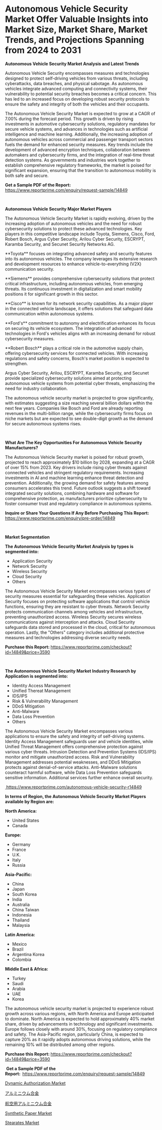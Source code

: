 <p><h1>Autonomous Vehicle Security Market Offer Valuable Insights into Market Size, Market Share, Market Trends, and Projections Spanning from 2024 to 2031</h1></p><p><strong>Autonomous Vehicle Security Market Analysis and Latest Trends</strong></p>
<p><p>Autonomous Vehicle Security encompasses measures and technologies designed to protect self-driving vehicles from various threats, including cyberattacks, data breaches, and physical sabotage. As autonomous vehicles integrate advanced computing and connectivity systems, their vulnerability to potential security breaches becomes a critical concern. This has led to an increased focus on developing robust security protocols to ensure the safety and integrity of both the vehicles and their occupants.</p><p>The Autonomous Vehicle Security Market is expected to grow at a CAGR of 7.00% during the forecast period. This growth is driven by rising investments in automotive cybersecurity solutions, regulatory mandates for secure vehicle systems, and advances in technologies such as artificial intelligence and machine learning. Additionally, the increasing adoption of autonomous vehicles across commercial and passenger transport sectors fuels the demand for enhanced security measures. Key trends include the development of advanced encryption techniques, collaboration between automakers and cybersecurity firms, and the integration of real-time threat detection systems. As governments and industries work together to establish comprehensive regulatory frameworks, the market is poised for significant expansion, ensuring that the transition to autonomous mobility is both safe and secure.</p></p>
<p><strong>Get a Sample PDF of the Report:&nbsp;</strong> <a href="https://www.reportprime.com/enquiry/request-sample/14849">https://www.reportprime.com/enquiry/request-sample/14849</a></p>
<p>&nbsp;</p>
<p><strong>Autonomous Vehicle Security Major Market Players</strong></p>
<p><p>The Autonomous Vehicle Security Market is rapidly evolving, driven by the increasing adoption of autonomous vehicles and the need for robust cybersecurity solutions to protect these advanced technologies. Key players in this competitive landscape include Toyota, Siemens, Cisco, Ford, Robert Bosch, Argus Cyber Security, Arilou Cyber Security, ESCRYPT, Karamba Security, and Secunet Security Networks AG.</p><p>**Toyota** focuses on integrating advanced safety and security features into its autonomous vehicles. The company leverages its extensive research and development resources to enhance vehicle-to-everything (V2X) communication security.</p><p>**Siemens** provides comprehensive cybersecurity solutions that protect critical infrastructure, including autonomous vehicles, from emerging threats. Its continuous investment in digitalization and smart mobility positions it for significant growth in this sector.</p><p>**Cisco** is known for its network security capabilities. As a major player in the connected vehicle landscape, it offers solutions that safeguard data communication within autonomous systems.</p><p>**Ford's** commitment to autonomy and electrification enhances its focus on securing its vehicle ecosystem. The integration of advanced technologies in Ford's vehicles aligns with an increasing demand for robust cybersecurity measures.</p><p>**Robert Bosch** plays a critical role in the automotive supply chain, offering cybersecurity services for connected vehicles. With increasing regulations and safety concerns, Bosch's market position is expected to strengthen.</p><p>Argus Cyber Security, Arilou, ESCRYPT, Karamba Security, and Secunet provide specialized cybersecurity solutions aimed at protecting autonomous vehicle systems from potential cyber threats, emphasizing the need for industry collaboration.</p><p>The autonomous vehicle security market is projected to grow significantly, with estimates suggesting a size reaching several billion dollars within the next few years. Companies like Bosch and Ford are already reporting revenues in the multi-billion range, while the cybersecurity firms focus on niche markets but are expected to see double-digit growth as the demand for secure autonomous systems rises.</p></p>
<p>&nbsp;</p>
<p><strong>What Are The Key Opportunities For Autonomous Vehicle Security Manufacturers?</strong></p>
<p><p>The Autonomous Vehicle Security market is poised for robust growth, projected to reach approximately $10 billion by 2028, expanding at a CAGR of over 15% from 2023. Key drivers include rising cyber threats against connected vehicles and stringent regulatory requirements. Increasing investments in AI and machine learning enhance threat detection and prevention. Additionally, the growing demand for safety features among consumers accelerates this trend. Future outlook suggests a shift toward integrated security solutions, combining hardware and software for comprehensive protection, as manufacturers prioritize cybersecurity to foster consumer trust and regulatory compliance in autonomous systems.</p></p>
<p><strong>Inquire or Share Your Questions If Any Before Purchasing This Report:</strong> <a href="https://www.reportprime.com/enquiry/pre-order/14849">https://www.reportprime.com/enquiry/pre-order/14849</a></p>
<p>&nbsp;</p>
<p><strong>Market Segmentation</strong></p>
<p><strong>The Autonomous Vehicle Security Market Analysis by types is segmented into:</strong></p>
<p><ul><li>Application Security</li><li>Network Security</li><li>Wireless Security</li><li>Cloud Security</li><li>Others</li></ul></p>
<p><p>The Autonomous Vehicle Security Market encompasses various types of security measures essential for safeguarding these vehicles. Application Security focuses on protecting software applications that control vehicle functions, ensuring they are resistant to cyber threats. Network Security protects communication channels among vehicles and infrastructure, preventing unauthorized access. Wireless Security secures wireless communications against interception and attacks. Cloud Security safeguards data stored and processed in the cloud, critical for autonomous operation. Lastly, the "Others" category includes additional protective measures and technologies addressing diverse security needs.</p></p>
<p><strong>Purchase this Report:&nbsp;</strong><a href="https://www.reportprime.com/checkout?id=14849&price=3590">https://www.reportprime.com/checkout?id=14849&price=3590</a></p>
<p>&nbsp;</p>
<p><strong>The Autonomous Vehicle Security Market Industry Research by Application is segmented into:</strong></p>
<p><ul><li>Identity Access Management</li><li>Unified Thereat Management</li><li>IDS/IPS</li><li>Risk & Vulnerability Management</li><li>DDoS Mitigation</li><li>Anti-Malware</li><li>Data Loss Prevention</li><li>Others</li></ul></p>
<p><p>The Autonomous Vehicle Security Market encompasses various applications to ensure the safety and integrity of self-driving systems. Identity Access Management safeguards user and vehicle identities, while Unified Threat Management offers comprehensive protection against various cyber threats. Intrusion Detection and Prevention Systems (IDS/IPS) monitor and mitigate unauthorized access. Risk and Vulnerability Management addresses potential weaknesses, and DDoS Mitigation protects against denial-of-service attacks. Anti-Malware solutions counteract harmful software, while Data Loss Prevention safeguards sensitive information. Additional services further enhance overall security.</p></p>
<p><a href="https://www.reportprime.com/autonomous-vehicle-security-r14849">&nbsp;https://www.reportprime.com/autonomous-vehicle-security-r14849</a></p>
<p><strong>In terms of Region, the Autonomous Vehicle Security Market Players available by Region are:</strong></p>
<p>
    <p> <strong> North America: </strong>
        <ul>
            <li>United States</li>
            <li>Canada</li>
        </ul>
        </p> 
    <p> <strong> Europe: </strong>
        <ul>
            <li>Germany</li>
            <li>France</li>
            <li>U.K.</li>
            <li>Italy</li>
            <li>Russia</li>
        </ul>
        </p> 
    <p> <strong> Asia-Pacific: </strong>
        <ul>
            <li>China</li>
            <li>Japan</li>
            <li>South Korea</li>
            <li>India</li>
            <li>Australia</li>
            <li>China Taiwan</li>
            <li>Indonesia</li>
            <li>Thailand</li>
            <li>Malaysia</li>
        </ul>
        </p> 
    <p> <strong> Latin America: </strong>
        <ul>
            <li>Mexico</li>
            <li>Brazil</li>
            <li>Argentina Korea</li>
            <li>Colombia</li>
        </ul>
        </p> 
    <p> <strong> Middle East & Africa: </strong>
        <ul>
            <li>Turkey</li>
            <li>Saudi</li>
            <li>Arabia</li>
            <li>UAE</li>
            <li>Korea</li>
        </ul>
    </p>
    </p>
<p><p>The autonomous vehicle security market is projected to experience robust growth across various regions, with North America and Europe anticipated to dominate. North America is expected to hold approximately 40% market share, driven by advancements in technology and significant investments. Europe follows closely with around 30%, focusing on regulatory compliance and safety. The Asia-Pacific region, particularly China, is expected to capture 20% as it rapidly adopts autonomous driving solutions, while the remaining 10% will be distributed among other regions.</p></p>
<p><strong>Purchase this Report: </strong><a href="https://www.reportprime.com/checkout?id=14849&price=3590">https://www.reportprime.com/checkout?id=14849&price=3590</a></p>
<p>&nbsp;<strong>Get a Sample PDF of the Report:&nbsp;&nbsp;</strong><a href="https://www.reportprime.com/enquiry/request-sample/14849">https://www.reportprime.com/enquiry/request-sample/14849</a></p>
<p><strong></strong></p>
<p><p><a href="https://www.linkedin.com/pulse/global-dynamic-authorization-market-projected-grow-cagr-5-forcasted-nmysc?trackingId=IMWbDmJdTDio4EO88QrPjA%3D%3D">Dynamic Authorization Market</a></p><p><a href="https://medium.com/@maudward1907/al-li-alloys-market-%E3%81%AF-%E3%82%B3%E3%82%B9%E3%83%88%E7%AE%A1%E7%90%86%E3%81%A8%E5%8A%B9%E7%8E%87%E5%90%91%E4%B8%8A%E3%82%92%E5%84%AA%E5%85%88%E3%81%97%E3%81%BE%E3%81%99-%E3%81%95%E3%82%89%E3%81%AB-%E5%A0%B1%E5%91%8A%E6%9B%B8%E3%81%AF%E5%B8%82%E5%A0%B4%E3%81%AE%E9%9C%80%E8%A6%81%E9%9D%A2%E3%81%A8%E4%BE%9B%E7%B5%A6%E9%9D%A2%E3%81%AE%E4%B8%A1%E6%96%B9%E3%82%92%E3%82%AB%E3%83%90%E3%83%BC%E3%81%97%E3%81%A6%E3%81%84%E3%81%BE%E3%81%99-al-li-alloys-%E5%B8%82%E5%A0%B4%E3%81%AF-2024-%E3%81%8B%E3%82%89-6-da19fb1355dc">アルミニウム合金</a></p><p><a href="https://medium.com/@maudward1907/aviation-al-li-alloys-market-%E3%81%AE%E3%82%B0%E3%83%AD%E3%83%BC%E3%83%90%E3%83%AB%E5%B8%82%E5%A0%B4%E6%A6%82%E8%A6%81%E3%81%AF-%E4%B8%96%E7%95%8C%E3%81%8A%E3%82%88%E3%81%B3%E4%B8%BB%E8%A6%81%E5%B8%82%E5%A0%B4%E3%81%AB%E3%81%8A%E3%81%91%E3%82%8B%E6%A5%AD%E7%95%8C%E3%81%AB%E5%BD%B1%E9%9F%BF%E3%82%92%E4%B8%8E%E3%81%88%E3%82%8B%E4%B8%BB%E8%A6%81%E3%81%AA%E3%83%88%E3%83%AC%E3%83%B3%E3%83%89%E3%81%AB%E3%81%A4%E3%81%84%E3%81%A6-%E7%8B%AC%E8%87%AA%E3%81%AE%E8%A6%96%E7%82%B9%E3%82%92%E6%8F%90%E4%BE%9B%E3%81%97%E3%81%BE%E3%81%99-75d833b46a08">航空用アルミニウム合金</a></p><p><a href="https://medium.com/@ikeschumm18/the-global-synthetic-paper-market-is-at-the-forefront-of-innovation-driving-rapid-industry-c54c93e690f8">Synthetic Paper Market</a></p><p><a href="https://www.linkedin.com/pulse/global-stearates-market-focus-product-type-zinc-stearatecalcium-js0le?trackingId=8LIIe%2FfoScKnh3TLCuUiZg%3D%3D">Stearates Market</a></p></p>